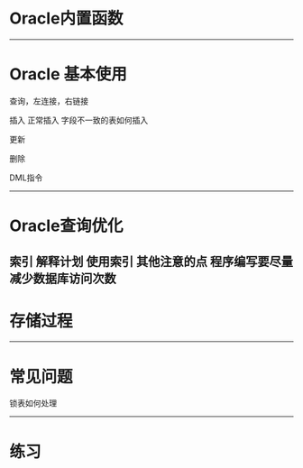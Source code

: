 # Oracle内置函数

--- 
# Oracle 基本使用
查询，左连接，右链接

插入
正常插入
字段不一致的表如何插入

更新

删除

DML指令

---
# Oracle查询优化
索引
解释计划
使用索引
其他注意的点
程序编写要尽量减少数据库访问次数
---
# 存储过程

---
# 常见问题
锁表如何处理


---
# 练习

